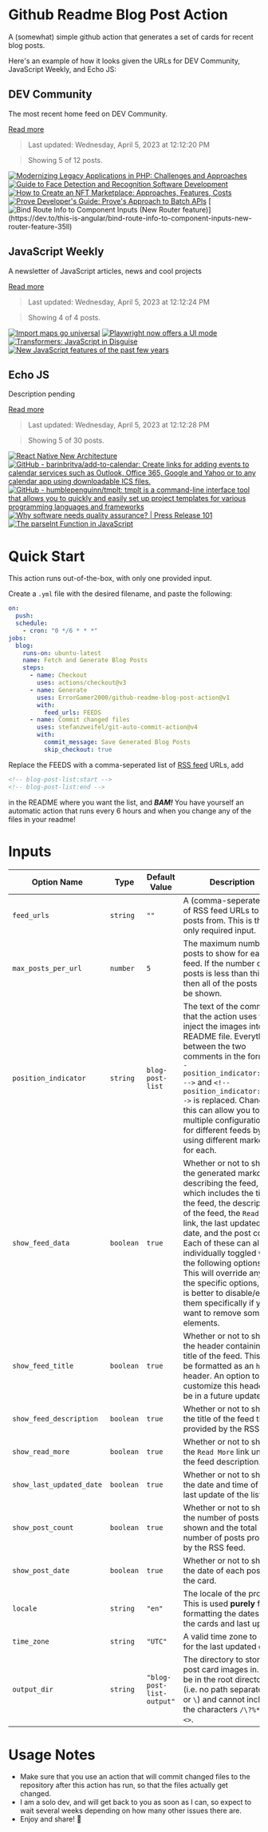# Github Readme Blog Post Action

A (somewhat) simple github action that generates a set of cards for recent blog posts.

Here's an example of how it looks given the URLs for DEV Community, JavaScript Weekly, and Echo JS:

<!-- post-list:start -->
## DEV Community

The most recent home feed on DEV Community.

[Read more](https://dev.to)
> Last updated: Wednesday, April 5, 2023 at 12:12:20 PM

> Showing 5 of 12 posts.

[![Modernizing Legacy Applications in PHP: Challenges and Approaches](https://raw.githubusercontent.com/ErrorGamer2000/github-readme-blog-post-action/main/generated_files/DEV_Community/Modernizing_Legacy_Applications_in_PHP__Challenges_and_Approaches.svg)](https://dev.to/antonlogvinenko/modernizing-legacy-applications-in-php-challenges-and-approaches-2h15)
[![Guide to Face Detection and Recognition Software Development](https://raw.githubusercontent.com/ErrorGamer2000/github-readme-blog-post-action/main/generated_files/DEV_Community/Guide_to_Face_Detection_and_Recognition_Software_Development.svg)](https://dev.to/stanislavkutnyk/guide-to-face-detection-and-recognition-software-development-47b8)
[![How to Create an NFT Marketplace: Approaches, Features, Costs](https://raw.githubusercontent.com/ErrorGamer2000/github-readme-blog-post-action/main/generated_files/DEV_Community/How_to_Create_an_NFT_Marketplace__Approaches__Features__Costs.svg)](https://dev.to/marcelmadjanta/how-to-create-an-nft-marketplace-approaches-features-costs-361h)
[![Prove Developer's Guide: Prove's Approach to Batch APIs](https://raw.githubusercontent.com/ErrorGamer2000/github-readme-blog-post-action/main/generated_files/DEV_Community/Prove_Developer's_Guide__Prove's_Approach_to_Batch_APIs.svg)](https://dev.to/prove/prove-developers-guide-proves-approach-to-batch-apis-2djg)
[![Bind Route Info to Component Inputs (New Router feature)](https://raw.githubusercontent.com/ErrorGamer2000/github-readme-blog-post-action/main/generated_files/DEV_Community/Bind_Route_Info_to_Component_Inputs_(New_Router_feature).svg)](https://dev.to/this-is-angular/bind-route-info-to-component-inputs-new-router-feature-35ll)


## JavaScript Weekly

A newsletter of JavaScript articles, news and cool projects

[Read more](https://javascriptweekly.com/)
> Last updated: Wednesday, April 5, 2023 at 12:12:24 PM

> Showing 4 of 4 posts.

[![Import maps go universal](https://raw.githubusercontent.com/ErrorGamer2000/github-readme-blog-post-action/main/generated_files/JavaScript_Weekly/Import_maps_go_universal.svg)](https://javascriptweekly.com/issues/632)
[![Playwright now offers a UI mode](https://raw.githubusercontent.com/ErrorGamer2000/github-readme-blog-post-action/main/generated_files/JavaScript_Weekly/Playwright_now_offers_a_UI_mode.svg)](https://javascriptweekly.com/issues/631)
[![Transformers: JavaScript in Disguise](https://raw.githubusercontent.com/ErrorGamer2000/github-readme-blog-post-action/main/generated_files/JavaScript_Weekly/Transformers__JavaScript_in_Disguise.svg)](https://javascriptweekly.com/issues/630)
[![New JavaScript features of the past few years](https://raw.githubusercontent.com/ErrorGamer2000/github-readme-blog-post-action/main/generated_files/JavaScript_Weekly/New_JavaScript_features_of_the_past_few_years.svg)](https://javascriptweekly.com/issues/629)


## Echo JS

Description pending

[Read more](
http://www.echojs.com
)
> Last updated: Wednesday, April 5, 2023 at 12:12:28 PM

> Showing 5 of 30 posts.

[![React Native New Architecture](https://raw.githubusercontent.com/ErrorGamer2000/github-readme-blog-post-action/main/generated_files/_Echo_JS_/React_Native_New_Architecture.svg)](https://dskcode.com/react-native-new-architecture)
[![GitHub - barinbritva/add-to-calendar: Create links for adding events to calendar services such as Outlook, Office 365, Google and Yahoo or to any calendar app using downloadable ICS files.](https://raw.githubusercontent.com/ErrorGamer2000/github-readme-blog-post-action/main/generated_files/_Echo_JS_/GitHub_-_barinbritva_add-to-calendar__Create_links_for_adding_events_to_calendar_services_such_as_Outlook__Office_365__Google_and_Yahoo_or_to_any_calendar_app_using_downloadable_ICS_files..svg)](https://github.com/barinbritva/add-to-calendar)
[![GitHub - humblepenguinn/tmplt: tmplt is a command-line interface tool that allows you to quickly and easily set up project templates for various programming languages and frameworks](https://raw.githubusercontent.com/ErrorGamer2000/github-readme-blog-post-action/main/generated_files/_Echo_JS_/GitHub_-_humblepenguinn_tmplt__tmplt_is_a_command-line_interface_tool_that_allows_you_to_quickly_and_easily_set_up_project_templates_for_various_programming_languages_and_frameworks.svg)](https://github.com/humblepenguinn/tmplt)
[![Why software needs quality assurance? | Press Release 101](https://raw.githubusercontent.com/ErrorGamer2000/github-readme-blog-post-action/main/generated_files/_Echo_JS_/Why_software_needs_quality_assurance____Press_Release_101.svg)](https://pressrelease101.co.uk/why-software-needs-quality-assurance/)
[![The parseInt Function in JavaScript](https://raw.githubusercontent.com/ErrorGamer2000/github-readme-blog-post-action/main/generated_files/_Echo_JS_/The_parseInt_Function_in_JavaScript.svg)](
https://masteringjs.io/tutorials/fundamentals/parseint
)


<!-- post-list:end -->

# Quick Start

This action runs out-of-the-box, with only one provided input.

Create a `.yml` file with the desired filename, and paste the following:

```yml
on:
  push:
  schedule:
    - cron: "0 */6 * * *"
jobs:
  blog:
    runs-on: ubuntu-latest
    name: Fetch and Generate Blog Posts
    steps:
      - name: Checkout
        uses: actions/checkout@v3
      - name: Generate
        uses: ErrorGamer2000/github-readme-blog-post-action@v1
        with:
          feed_urls: FEEDS
      - name: Commit changed files
        uses: stefanzweifel/git-auto-commit-action@v4
        with:
          commit_message: Save Generated Blog Posts
          skip_checkout: true
```

Replace the FEEDS with a comma-seperated list of [RSS feed](https://rss.com/blog/how-do-rss-feeds-work/) URLs, add

```md
<!-- blog-post-list:start -->
<!-- blog-post-list:end -->
```

in the README where you want the list, and **_BAM!_** You have yourself an automatic action that runs every 6 hours and when you change any of the files in your readme!

# Inputs

<table>
  <thead>
    <tr>
      <th>Option Name</th>
      <th>Type</th>
      <th>Default Value</th>
      <th>Description</th>
    </tr>
  </thead>
  <tbody>
    <tr>
      <td><code>feed_urls</code></td>
      <td><code>string</code></td>
      <td><code>""</code></td>
      <td>A (comma-seperated) list of RSS feed URLs to load posts from. This is the only required input.</td>
    </tr>
    <tr>
      <td><code>max_posts_per_url</code></td>
      <td><code>number</code></td>
      <td><code>5</code></td>
      <td>The maximum number of posts to show for each feed. If the number of posts is less than this, then all of the posts will be shown.</td>
    </tr>
    <tr>
      <td><code>position_indicator</code></td>
      <td><code>string</code></td>
      <td><code>blog-post-list</code></td>
      <td>The text of the comments that the action uses to inject the images into the README file. Everything between the two comments in the form <code>&lt;!-- position_indicator:start --&gt;</code> and <code>&lt;!-- position_indicator:end --&gt;</code> is replaced. Changing this can allow you to use multiple configurations for different feeds by using different markers for each.</td>
    </tr>
    <tr>
      <td><code>show_feed_data</code></td>
      <td><code>boolean</code></td>
      <td><code>true</code></td>
      <td>Whether or not to show the generated markdown describing the feed, which includes the title of the feed, the description of the feed, the <code>Read More</code> link, the last updated date, and the post count. Each of these can also be individually toggled with the following options. This will override any of the specific options, so it is better to disable/enable them specifically if you want to remove some elements.</td>
    </tr>
    <tr>
      <td><code>show_feed_title</code></td>
      <td><code>boolean</code></td>
      <td><code>true</code></td>
      <td>Whether or not to show the header containing the title of the feed. This will be formatted as an <code>h2</code> header. An option to customize this header will be in a future update.</td>
    </tr>
    <tr>
      <td><code>show_feed_description</code></td>
      <td><code>boolean</code></td>
      <td><code>true</code></td>
      <td>Whether or not to show the title of the feed that is provided by the RSS feed.</td>
    </tr>
    <tr>
      <td><code>show_read_more</code></td>
      <td><code>boolean</code></td>
      <td><code>true</code></td>
      <td>Whether or not to show the <code>Read More</code> link under the feed description.</td>
    </tr>
    <tr>
      <td><code>show_last_updated_date</code></td>
      <td><code>boolean</code></td>
      <td><code>true</code></td>
      <td>Whether or not to show the date and time of the last update of the list.</td>
    </tr>
    <tr>
      <td><code>show_post_count</code></td>
      <td><code>boolean</code></td>
      <td><code>true</code></td>
      <td>Whether or not to show the number of posts shown and the total number of posts provided by the RSS feed.</td>
    </tr>
    <tr>
      <td><code>show_post_date</code></td>
      <td><code>boolean</code></td>
      <td><code>true</code></td>
      <td>Whether or not to show the date of each post on the card.</td>
    </tr>
    <tr>
      <td><code>locale</code></td>
      <td><code>string</code></td>
      <td><code>"en"</code></td>
      <td>The locale of the project. This is used <strong>purely</strong> for formatting the dates of the cards and last update.</td>
    </tr>
    <tr>
      <td><code>time_zone</code></td>
      <td><code>string</code></td>
      <td><code>"UTC"</code></td>
      <td>A valid time zone to use for the last updated date.</td>
    </tr>
    <tr>
      <td><code>output_dir</code></td>
      <td><code>string</code></td>
      <td><code>"blog-post-list-output"</code></td>
      <td>The directory to store the post card images in. Must be in the root directory (i.e. no path separators <code>/</code> or <code>\</code>) and cannot include the characters <code>/\?%*:|"&lt;&gt;</code>.</td>
    </tr>
<!--
    <tr>
      <td><code></code></td>
      <td><cde></cde></td>
      <td><code></code></td>
      <td></td>
    </tr>
-->
  </tbody>
</table>

# Usage Notes

- Make sure that you use an action that will commit changed files to the repository after this action has run, so that the files actually get changed.
- I am a solo dev, and will get back to you as soon as I can, so expect to wait several weeks depending on how many other issues there are.
- Enjoy and share! 🤗
